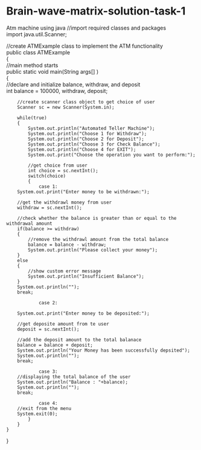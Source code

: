 # Brain-wave-matrix-solution-task-1
Atm machine using java
//import required classes and packages   
import java.util.Scanner;  
  
//create ATMExample class to implement the ATM functionality  
public class ATMExample  
{  
    //main method starts   
    public static void main(String args[] )  
    {  
        //declare and initialize balance, withdraw, and deposit  
        int balance = 100000, withdraw, deposit;  
          
        //create scanner class object to get choice of user  
        Scanner sc = new Scanner(System.in);  
          
        while(true)  
        {  
            System.out.println("Automated Teller Machine");  
            System.out.println("Choose 1 for Withdraw");  
            System.out.println("Choose 2 for Deposit");  
            System.out.println("Choose 3 for Check Balance");  
            System.out.println("Choose 4 for EXIT");  
            System.out.print("Choose the operation you want to perform:");  
              
            //get choice from user  
            int choice = sc.nextInt();  
            switch(choice)  
            {  
                case 1:  
        System.out.print("Enter money to be withdrawn:");  
                      
        //get the withdrawl money from user  
        withdraw = sc.nextInt();  
                      
        //check whether the balance is greater than or equal to the withdrawal amount  
        if(balance >= withdraw)  
        {  
            //remove the withdrawl amount from the total balance  
            balance = balance - withdraw;  
            System.out.println("Please collect your money");  
        }  
        else  
        {  
            //show custom error message   
            System.out.println("Insufficient Balance");  
        }  
        System.out.println("");  
        break;  
   
                case 2:  
                      
        System.out.print("Enter money to be deposited:");  
                      
        //get deposite amount from te user  
        deposit = sc.nextInt();  
                      
        //add the deposit amount to the total balanace  
        balance = balance + deposit;  
        System.out.println("Your Money has been successfully depsited");  
        System.out.println("");  
        break;  
   
                case 3:  
        //displaying the total balance of the user  
        System.out.println("Balance : "+balance);  
        System.out.println("");  
        break;  
   
                case 4:  
        //exit from the menu  
        System.exit(0);  
            }  
        }  
    }  
}  
